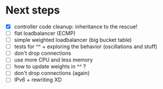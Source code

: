 # Next steps

- [X] controller code cleanup: inheritance to the rescue!
- [ ] flat loadbalancer (ECMP)
- [ ] simple weighted loadbalancer (big bucket table)
- [ ] tests for ^^ + exploring the behavior (oscillations and stuff)
- [ ] don't drop connections
- [ ] use more CPU and less memory
- [ ] how to update weights in ^^ ?
- [ ] don't drop connections (again)
- [ ] IPv6 + rewriting XD
